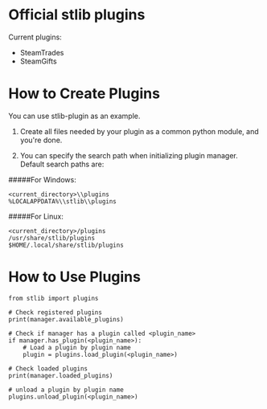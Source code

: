 Official stlib plugins
======================

Current plugins:

 - SteamTrades
 - SteamGifts

How to Create Plugins
=====================

You can use stlib-plugin as an example.

1) Create all files needed by your plugin as a common python module, and you're done.

2) You can specify the search path when initializing plugin manager. Default search paths are:

#####For Windows:
```
<current_directory>\\plugins  
%LOCALAPPDATA%\\stlib\\plugins
``` 

#####For Linux:
```
<current_directory>/plugins  
/usr/share/stlib/plugins  
$HOME/.local/share/stlib/plugins
``` 

How to Use Plugins
==================

   ```
   from stlib import plugins
   
   # Check registered plugins
   print(manager.available_plugins)
   
   # Check if manager has a plugin called <plugin_name>
   if manager.has_plugin(<plugin_name>):
       # Load a plugin by plugin name
       plugin = plugins.load_plugin(<plugin_name>)
   
   # Check loaded plugins
   print(manager.loaded_plugins)
   
   # unload a plugin by plugin name
   plugins.unload_plugin(<plugin_name>)
   ``` 


